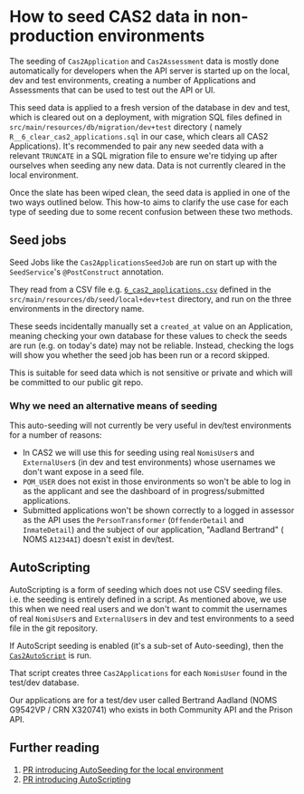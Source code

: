 # How to seed CAS2 data in non-production environments

The seeding of `Cas2Application` and `Cas2Assessment` data is mostly done automatically for developers when the API
server is started up on the local, dev and test environments, creating a number of Applications and Assessments that can
be used to test out the API or UI.

This seed data is applied to a fresh version of the database in dev and test, which is cleared out on a
deployment, with migration SQL files defined in `src/main/resources/db/migration/dev+test` directory (
namely `R__6_clear_cas2_applications.sql` in our case, which clears all CAS2 Applications). It's recommended to pair any
new seeded data with a relevant `TRUNCATE` in a SQL migration file to ensure we're tidying up after ourselves when
seeding any new data. Data is not currently cleared in the local environment.

Once the slate has been wiped clean, the seed data is applied in one of the two ways outlined below. This how-to
aims to clarify the use case for each type of seeding due to some recent confusion between these two methods.

## Seed jobs

Seed Jobs like the `Cas2ApplicationsSeedJob` are run on start up with the `SeedService`'s `@PostConstruct` annotation.

They read from a CSV file
e.g. [`6_cas2_applications.csv`](src/main/resources/db/seed/dev+test/6__cas2_applications.csv) defined in
the `src/main/resources/db/seed/local+dev+test` directory, and run on the three environments in the directory name.

These seeds incidentally manually set a `created_at` value on an Application, meaning checking your own database for
these values to check the seeds are run (e.g. on today's date) may not be reliable. Instead, checking the logs will show
you whether the seed job has been run or a record skipped.

This is suitable for seed data which is not sensitive or private and which will be committed to our public git repo.

### Why we need an alternative means of seeding

This auto-seeding will not currently be very useful in dev/test environments for a number of reasons:

- In CAS2 we will use this for seeding using real `NomisUser`s and `ExternalUser`s (in dev and test environments)
whose usernames we don't want expose in a seed file.
- `POM_USER` does not exist in those environments so won't be able to log in as the applicant and see the dashboard of in
progress/submitted applications.
- Submitted applications won't be shown correctly to a logged in assessor as the API uses
the `PersonTransformer` (`OffenderDetail` and `InmateDetail`) and the subject of our application, "Aadland Bertrand" (
NOMS `A1234AI`) doesn't exist in dev/test.

## AutoScripting

AutoScripting is a form of seeding which does not use CSV seeding files. i.e. the seeding is entirely defined in a
script. As mentioned above, we use this when we need real users and we don't want to commit the usernames of
real `NomisUser`s and `ExternalUser`s in dev and test environments to a seed file in the git repository.

If AutoScript seeding is enabled (it's a sub-set of Auto-seeding), then
the [`Cas2AutoScript`](src/main/kotlin/uk/gov/justice/digital/hmpps/approvedpremisesapi/seed/cas2/Cas2AutoScript.kt) is
run.

That script creates three `Cas2Applications` for each `NomisUser` found in the test/dev database.

Our applications are for a test/dev user called Bertrand Aadland (NOMS G9542VP / CRN X320741) who exists in both
Community API and the Prison API.

## Further reading

1. [PR introducing AutoSeeding for the local environment](https://github.com/ministryofjustice/hmpps-approved-premises-api/pull/1196)
2. [PR introducing AutoScripting](https://github.com/ministryofjustice/hmpps-approved-premises-api/pull/1207)
